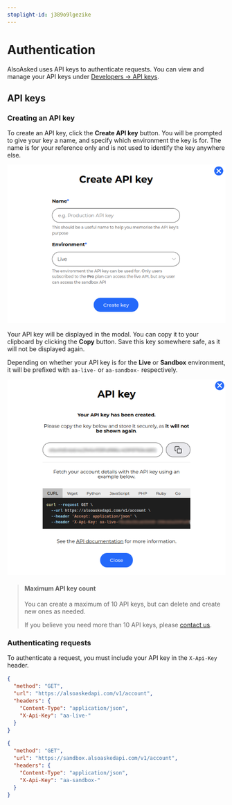 ```yaml
---
stoplight-id: j389o9lgezike
---
```


# Authentication

AlsoAsked uses API keys to authenticate requests. You can view and manage your API keys under [Developers -> API keys](https://alsoasked.com/developer/keys).

## API keys

### Creating an API key

To create an API key, click the **Create API key** button. You will be prompted to give your key a name, and specify which environment the key is for. The name is for your reference only and is not used to identify the key anywhere else.

<!--
focus: center
bg: "#2469fa"
-->
![Add API key](../assets/images/create-api-key-modal.png)

Your API key will be displayed in the modal. You can copy it to your clipboard by clicking the **Copy** button. Save this key somewhere safe, as it will not be displayed again.

Depending on whether your API key is for the **Live** or **Sandbox** environment, it will be prefixed with `aa-live-` or `aa-sandbox-` respectively.

<!--
focus: center
bg: "#2469fa"
-->
![Generated API key](../assets/images/generated-api-key-modal.png)

<!-- theme: info -->
> #### Maximum API key count
>
> You can create a maximum of 10 API keys, but can delete and create new ones as needed.
>
> If you believe you need more than 10 API keys, please [contact us](mailto:help@alsoasked.com).

### Authenticating requests

To authenticate a request, you must include your API key in the `X-Api-Key` header.

<!--
type: tab
title: Live
-->

```json http
{
  "method": "GET",
  "url": "https://alsoaskedapi.com/v1/account",
  "headers": {
    "Content-Type": "application/json",
    "X-Api-Key": "aa-live-"
  }
}
```

<!--
type: tab
title: Sandbox
-->

```json http
{
  "method": "GET",
  "url": "https://sandbox.alsoaskedapi.com/v1/account",
  "headers": {
    "Content-Type": "application/json",
    "X-Api-Key": "aa-sandbox-"
  }
}
```

<!-- type: tab-end -->
